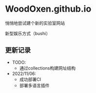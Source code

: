 # WoodOxen.github.io

悄悄地尝试建个新的实验室网站

新型娱乐方式（bushi）

## 更新记录

- TODO: 
    - 通过collections构建网址结构
- 2022/11/06: 
    - 成功部署CI
    - 部署多语言插件
